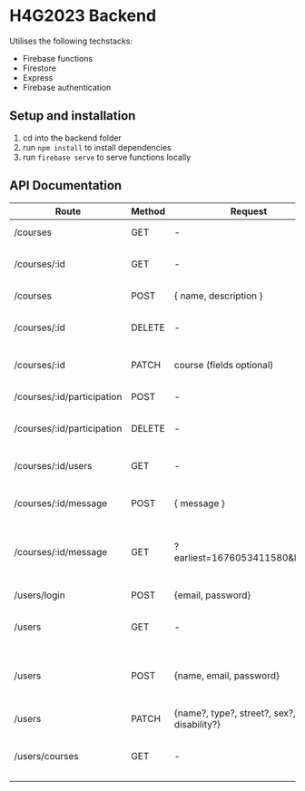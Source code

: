 # H4G2023 Backend

Utilises the following techstacks:
* Firebase functions
* Firestore
* Express
* Firebase authentication

## Setup and installation
1. cd into the backend folder
1. run `npm install` to install dependencies
1. run `firebase serve` to serve functions locally

## API Documentation

| **Route**                  | **Method** | **Request**                                | **Response**                              | **Description**                           |
|----------------------------|------------|--------------------------------------------|-------------------------------------------|-------------------------------------------|
| /courses                   | GET        | -                                          | course[]                                  | Gets all courses                          |
| /courses/:id               | GET        | -                                          | course                                    | Gets course of given id                   |
| /courses                   | POST       | { name, description }                      | course                                    | Adds a new course                         |
| /courses/:id               | DELETE     | -                                          | course                                    | Deletes course of given id                |
| /courses/:id               | PATCH      | course (fields optional)                   | course                                    | Updates a course of given id              |
| /courses/:id/participation | POST       | -                                          | { join: true }                            | Join course of given id                   |
| /courses/:id/participation | DELETE     | -                                          | { join: false }                           | Leave course of given id                  |
| /courses/:id/users         | GET        | -                                          | user[]                                    | Gets all users in a course                |
| /courses/:id/message       | POST       | { message }                                | message                                   | Creates a message in the course           |
| /courses/:id/message       | GET        | ?earliest=1676053411580&limit=5            | { earliest, latest, messages: message[] } | Retrieves series of messages              |
| /users/login               | POST       | {email, password}                          | { token }                                 | Retrieves login token                     |
| /users                     | GET        | -                                          | user                                      | Gets logged in user details               |
| /users                     | POST       | {name, email, password}                    | { token }                                 | Creates account and retrieves login token |
| /users                     | PATCH      | {name?, type?, street?, sex?, disability?} | { message }                               | Updates user details                      |
| /users/courses             | GET        | -                                          | course[]                                  | Get all courses that user joined          |